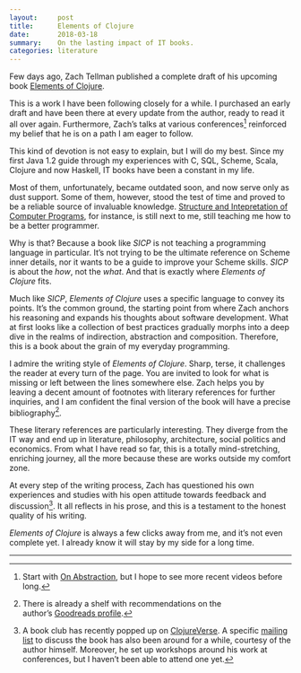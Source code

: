 ```yaml
---
layout:     post
title:      Elements of Clojure
date:       2018-03-18
summary:    On the lasting impact of IT books.
categories: literature
---
```


Few days ago, Zach Tellman published a complete draft of his upcoming book
[Elements of Clojure](http://elementsofclojure.com).

This is a work I have been following closely for a while. I purchased an early
draft and have been there at every update from the author, ready to read it all
over again. Furthermore, Zach’s talks at various conferences[^one] reinforced my
belief that he is on a path I am eager to follow.

This kind of devotion is not easy to explain, but I will do my best. Since my
first Java 1.2 guide through my experiences with C, SQL, Scheme, Scala, Clojure
and now Haskell, IT books have been a constant in my life.

Most of them, unfortunately, became outdated soon, and now serve only as dust
support. Some of them, however, stood the test of time and proved to be a
reliable source of invaluable knowledge. [Structure and Intepretation of
Computer Programs](https://sarabander.github.io/sicp/html/index.xhtml), for
instance, is still next to me, still teaching me how to be a better programmer.

Why is that? Because a book like *SICP* is not teaching a programming language
in particular. It’s not trying to be the ultimate reference on Scheme inner
details, nor it wants to be a guide to improve your Scheme skills. *SICP* is
about the *how*, not the *what*. And that is exactly where *Elements of Clojure*
fits.

Much like *SICP*, *Elements of Clojure* uses a specific language to convey its
points. It’s the common ground, the starting point from where Zach anchors his
reasoning and expands his thoughts about software development. What at first
looks like a collection of best practices gradually morphs into a deep dive in
the realms of indirection, abstraction and composition. Therefore, this is a
book about the grain of my everyday programming.

I admire the writing style of *Elements of Clojure*. Sharp, terse, it challenges
the reader at every turn of the page. You are invited to look for what is
missing or left between the lines somewhere else. Zach helps you by leaving a
decent amount of footnotes with literary references for further inquiries, and
I am confident the final version of the book will have a precise
bibliography[^two].

These literary references are particularly interesting. They diverge from the IT
way and end up in literature, philosophy, architecture, social politics and
economics. From what I have read so far, this is a totally mind-stretching,
enriching journey, all the more because these are works outside my comfort
zone.

At every step of the writing process, Zach has questioned his own experiences
and studies with his open attitude towards feedback and discussion[^three]. It
all reflects in his prose, and this is a testament to the honest quality of his
writing.

*Elements of Clojure* is always a few clicks away from me, and it’s not even
complete yet. I already know it will stay by my side for a long time.

<hr/>

[^one]: Start with [On Abstraction](https://www.youtube.com/watch?v=x9pxbnFC4aQ), but I hope to see
    more recent videos before long.

[^two]: There is already a shelf with recommendations on the author’s [Goodreads
    profile](https://www.goodreads.com/review/list/54250608?shelf=elements-of-clojure).

[^three]: A book club has recently popped up on
    [ClojureVerse](https://clojureverse.org/t/elements-of-clojure-book-club/1769). A specific [mailing list](https://groups.google.com/forum/#!forum/elements-of-clojure) to discuss
the book has also been around for a while, courtesy of the author
himself. Moreover, he set up workshops around his work at conferences, but I haven’t been able to attend one yet.

